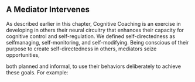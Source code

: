 ## A Mediator Intervenes

As described earlier in this chapter, Cognitive Coaching is an exercise in developing in others their neural circuitry that enhances their capacity for cognitive control and self-regulation. We defined self-directedness as selfmanaging, self-monitoring, and self-modifying. Being conscious of their purpose to create self-directedness in others, mediators seize opportunities,

both planned and informal, to use their behaviors deliberately to achieve these goals. For example: